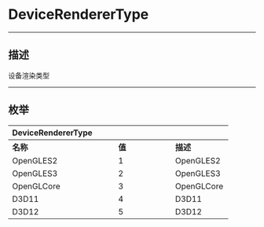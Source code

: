 # DeviceRendererType

------------------------------------------------------------------------------------------
## 描述

设备渲染类型

------------------------------------------------------------------------------------------
## 枚举

|<div style="width:200px">DeviceRendererType</div>|<div style="width:100px"></div>|<div style="width:100px"></div>|
|:---|:---|:---|
|**名称**|**值**|**描述**|
|	OpenGLES2|1|OpenGLES2|
|	OpenGLES3|2|OpenGLES3|
|OpenGLCore|3|OpenGLCore|
|		D3D11|4|D3D11|
|		D3D12|5|D3D12|
